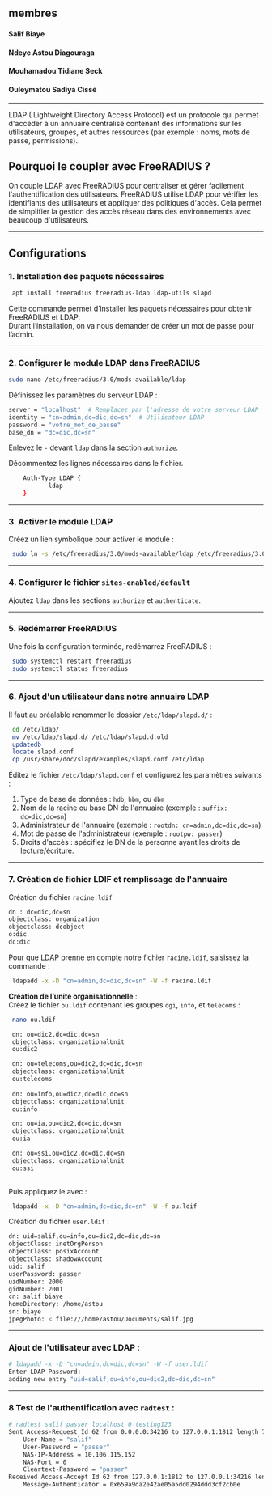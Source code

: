 ## membres
#### Salif Biaye
#### Ndeye Astou Diagouraga
#### Mouhamadou Tidiane Seck
#### Ouleymatou Sadiya Cissé
---


LDAP ( Lightweight Directory Access Protocol) est un protocole qui permet d'accéder à un annuaire centralisé contenant des informations sur les utilisateurs, groupes, et autres ressources (par exemple : noms, mots de passe, permissions).

## Pourquoi le coupler avec FreeRADIUS ?
On couple LDAP avec FreeRADIUS pour centraliser et gérer facilement l'authentification des utilisateurs. FreeRADIUS utilise LDAP pour vérifier les identifiants des utilisateurs et appliquer des politiques d'accès. Cela permet de simplifier la gestion des accès réseau dans des environnements avec beaucoup d'utilisateurs.

---

## Configurations

### 1. Installation des paquets nécessaires
```bash
 apt install freeradius freeradius-ldap ldap-utils slapd
````

Cette commande permet d’installer les paquets nécessaires pour obtenir FreeRADIUS et LDAP.  
Durant l’installation, on va nous demander de créer un mot de passe pour l’admin.

---

### 2. Configurer le module LDAP dans FreeRADIUS

```bash
sudo nano /etc/freeradius/3.0/mods-available/ldap
```

Définissez les paramètres du serveur LDAP :

```bash
server = "localhost"  # Remplacez par l'adresse de votre serveur LDAP
identity = "cn=admin,dc=dic,dc=sn"  # Utilisateur LDAP
password = "votre_mot_de_passe"
base_dn = "dc=dic,dc=sn"
```

Enlevez le `-` devant `ldap` dans la section `authorize`.

Décommentez les lignes nécessaires dans le fichier.
```bash
	Auth-Type LDAP {
		   ldap
	}
```

---

### 3. Activer le module LDAP

Créez un lien symbolique pour activer le module :

```bash
 sudo ln -s /etc/freeradius/3.0/mods-available/ldap /etc/freeradius/3.0/mods-enabled/
```

---

### 4. Configurer le fichier `sites-enabled/default`

Ajoutez `ldap` dans les sections `authorize` et `authenticate`.

---

### 5. Redémarrer FreeRADIUS

Une fois la configuration terminée, redémarrez FreeRADIUS :

```bash
 sudo systemctl restart freeradius
 sudo systemctl status freeradius
```

---

### 6. Ajout d'un utilisateur dans notre annuaire LDAP

Il faut au préalable renommer le dossier `/etc/ldap/slapd.d/` :

```bash
 cd /etc/ldap/
 mv /etc/ldap/slapd.d/ /etc/ldap/slapd.d.old
 updatedb
 locate slapd.conf
 cp /usr/share/doc/slapd/examples/slapd.conf /etc/ldap
```

Éditez le fichier `/etc/ldap/slapd.conf` et configurez les paramètres suivants :

1. Type de base de données : `hdb`, `hbm`, ou `dbm`
2. Nom de la racine ou base DN de l'annuaire (exemple : `suffix: dc=dic,dc=sn`)
3. Administrateur de l'annuaire (exemple : `rootdn: cn=admin,dc=dic,dc=sn`)
4. Mot de passe de l'administrateur (exemple : `rootpw: passer`)
5. Droits d'accès : spécifiez le DN de la personne ayant les droits de lecture/écriture.

---

### 7. Création de fichier LDIF et remplissage de l'annuaire
Création du fichier `racine.ldif`

```bash
dn : dc=dic,dc=sn
objectclass: organization
objectclass: dcobject
o:dic
dc:dic
```

Pour que LDAP prenne en compte notre fichier `racine.ldif`, saisissez la commande :

```bash
 ldapadd -x -D "cn=admin,dc=dic,dc=sn" -W -f racine.ldif
```

**Création de l’unité organisationnelle** :  
Créez le fichier `ou.ldif` contenant les groupes `dgi`, `info`, et `telecoms` :

```bash
 nano ou.ldif

 dn: ou=dic2,dc=dic,dc=sn
 objectclass: organizationalUnit
 ou:dic2

 dn: ou=telecoms,ou=dic2,dc=dic,dc=sn
 objectclass: organizationalUnit
 ou:telecoms
 
 dn: ou=info,ou=dic2,dc=dic,dc=sn
 objectclass: organizationalUnit
 ou:info

 dn: ou=ia,ou=dic2,dc=dic,dc=sn
 objectclass: organizationalUnit
 ou:ia

 dn: ou=ssi,ou=dic2,dc=dic,dc=sn
 objectclass: organizationalUnit
 ou:ssi
 
```

Puis appliquez le avec :

```bash
 ldapadd -x -D "cn=admin,dc=dic,dc=sn" -W -f ou.ldif
```


 Création du fichier `user.ldif` :

```bash
dn: uid=salif,ou=info,ou=dic2,dc=dic,dc=sn
objectClass: inetOrgPerson
objectClass: posixAccount
objectClass: shadowAccount
uid: salif
userPassword: passer
uidNumber: 2000
gidNumber: 2001
cn: salif biaye
homeDirectory: /home/astou
sn: biaye
jpegPhoto: < file:///home/astou/Documents/salif.jpg
```

---

### Ajout de l'utilisateur avec LDAP :

```bash
# ldapadd -x -D "cn=admin,dc=dic,dc=sn" -W -f user.ldif
Enter LDAP Password:
adding new entry "uid=salif,ou=info,ou=dic2,dc=dic,dc=sn"
```

---

### 8 Test de l'authentification avec `radtest` :

```bash
# radtest salif passer localhost 0 testing123
Sent Access-Request Id 62 from 0.0.0.0:34216 to 127.0.0.1:1812 length 75
    User-Name = "salif"
    User-Password = "passer"
    NAS-IP-Address = 10.106.115.152
    NAS-Port = 0
    Cleartext-Password = "passer"
Received Access-Accept Id 62 from 127.0.0.1:1812 to 127.0.0.1:34216 length 38
    Message-Authenticator = 0x659a9da2e42ae05a5dd0294ddd3cf2cb0e
```

